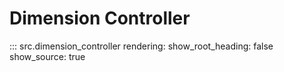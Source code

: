 # Dimension Controller

::: src.dimension_controller
    rendering:
        show_root_heading: false
        show_source: true
